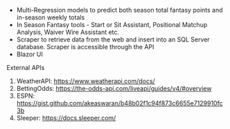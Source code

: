 - Multi-Regression models to predict both season total fantasy points and in-season weekly totals
- In Season Fantasy tools - Start or Sit Assistant, Positional Matchup Analysis, Waiver Wire Assistant etc.
- Scraper to retrieve data from the web and insert into an SQL Server database. Scraper is accessible through the API
- Blazor UI
  
External APIs
1. WeatherAPI: https://www.weatherapi.com/docs/
2. BettingOdds: https://the-odds-api.com/liveapi/guides/v4/#overview
3. ESPN: https://gist.github.com/akeaswaran/b48b02f1c94f873c6655e7129910fc3b
4. Sleeper: https://docs.sleeper.com/

